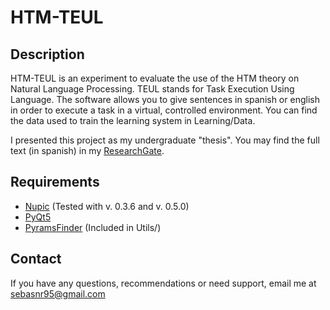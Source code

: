 # HTM-TEUL

## Description
HTM-TEUL is an experiment to evaluate the use of the HTM theory on Natural 
Language Processing. TEUL stands for Task Execution Using Language. The
software allows you to give sentences in spanish or english in order to
execute a task in a virtual, controlled environment. You can find the data
used to train the learning system in Learning/Data.

I presented this project as my undergraduate "thesis". You may find the full text (in spanish) in my [ResearchGate](https://www.researchgate.net/publication/305114878_Desarrollo_de_un_modelo_HTM_para_la_ejecucion_de_tareas_utilizando_el_lenguaje_natural?ev=prf_pub).

## Requirements
* [Nupic](https://github.com/numenta/nupic) (Tested with v. 0.3.6 and v. 0.5.0)
* [PyQt5](https://www.riverbankcomputing.com/software/pyqt/download5)
* [PyramsFinder](https://github.com/larvasapiens/PyramsFinder) (Included in Utils/)

## Contact
If you have any questions, recommendations or need support, email me at
sebasnr95@gmail.com

